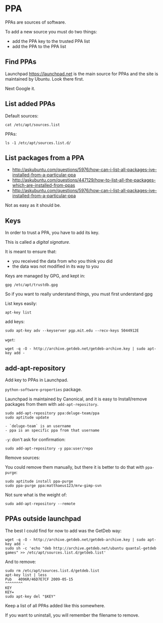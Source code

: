 # PPA

PPAs are sources of software.

To add a new source you must do two things:

- add the PPA key to the trusted PPA list
- add the PPA to the PPA list

## Find PPAs

Launchpad <https://launchpad.net> is the main source for PPAs and the site is maintained by Ubuntu. Look there first.

Next Google it.

## List added PPAs

Default sources:

    cat /etc/apt/sources.list

PPAs:

    ls -1 /etc/apt/sources.list.d/

## List packages from a PPA

- <http://askubuntu.com/questions/5976/how-can-i-list-all-packages-ive-installed-from-a-particular-ppa>
- <http://askubuntu.com/questions/447129/how-to-list-all-the-packages-which-are-installed-from-ppas>
- <http://askubuntu.com/questions/5976/how-can-i-list-all-packages-ive-installed-from-a-particular-ppa>

Not as easy as it should be.

## Keys

In order to trust a PPA, you have to add its key.

This is called a *digital signature*.

It is meant to ensure that:

- you received the data from who you think you did
- the data was not modified in its way to you

Keys are managed by GPG, and kept in:

	gpg /etc/apt/trustdb.gpg

So if you want to really understand things, you must first understand gpg

List keys easily:

    apt-key list

add keys:

    sudo apt-key adv --keyserver pgp.mit.edu --recv-keys 5044912E

`wget`:

    wget -q -O - http://archive.getdeb.net/getdeb-archive.key | sudo apt-key add -

## add-apt-repository

Add key to PPAs in Launchpad.

`python-software-properties` package.

Launchpad is maintained by Canonical, and it is easy to Install/remove packages from them with `add-apt-repository`.

    sudo add-apt-repository ppa:deluge-team/ppa
    sudo aptitude update

    - `deluge-team` is an username
    - ppa is an specific ppa from that username

`-y`: don't ask for confirmation:

    sudo add-apt-repository -y ppa:user/repo

Remove sources:

You could remove them manually, but there it is better to do that with `ppa-purge`:

    sudo aptitude install ppa-purge
    sudo ppa-purge ppa:matthaeus123/mrw-gimp-svn

Not sure what is the weight of:

    sudo add-apt-repository --remote

## PPAs outside launchpad

The best I could find for now to add was the GetDeb way:

    wget -q -O - http://archive.getdeb.net/getdeb-archive.key | sudo apt-key add -
    sudo sh -c 'echo "deb http://archive.getdeb.net/ubuntu quantal-getdeb games" >> /etc/apt/sources.list.d/getdeb.list'

And to remove:

    sudo rm /etc/apt/sources.list.d/getdeb.list
    apt-key list | less
    Pub   4096R/46D7E7CF 2009-05-15
    ^^^^^^^^
    KEY
    KEY=
    sudo apt-key del "$KEY"

Keep a list of all PPAs added like this somewhere.

If you want to uninstall, you will remember the filename to remove.
